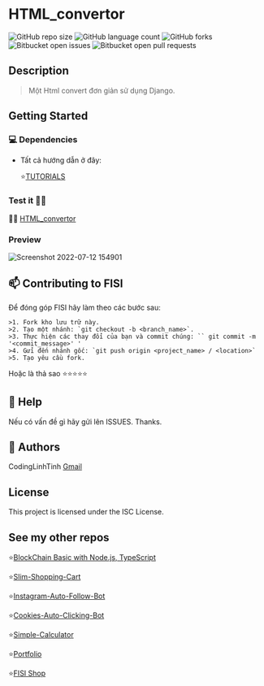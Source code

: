 # HTML_convertor

![GitHub repo size](https://img.shields.io/github/repo-size/codinglinhtinh/HTML_convertor?style=for-the-badge)
![GitHub language count](https://img.shields.io/github/languages/count/codinglinhtinh/HTML_convertor?style=for-the-badge)
![GitHub forks](https://img.shields.io/github/forks/codinglinhtinh/HTML_convertor?style=for-the-badge)
![Bitbucket open issues](https://img.shields.io/bitbucket/issues/codinglinhtinh/HTML_convertor?style=for-the-badge)
![Bitbucket open pull requests](https://img.shields.io/bitbucket/pr-raw/codinglinhtinh/HTML_convertor?style=for-the-badge)

## Description
>Một Html convert đơn giản sử dụng Django.

## Getting Started
### 💻 Dependencies

* Tất cả hướng dẫn ở đây:

    ⭐<a href='https://rectangular-chess-d15.notion.site/HTML-CONVERTOR-322f9c352e3a4730a15309439bb73215'>TUTORIALS</a>
    
### Test it 🍑🍑
🍑🍑 <a href='https://htmlconvertor.herokuapp.com/'> HTML_convertor </a>

### Preview
![Screenshot 2022-07-12 154901](https://user-images.githubusercontent.com/92833984/178450455-b6e74bc5-fc56-4dc4-ae95-f10d5a6aace3.png)

## 📫 Contributing to FISI
Để đóng góp FISI hãy làm theo các bước sau:

    >1. Fork kho lưu trữ này.
    >2. Tạo một nhánh: `git checkout -b <branch_name>`.
    >3. Thực hiện các thay đổi của bạn và commit chúng: `` git commit -m '<commit_message>' '
    >4. Gửi đến nhánh gốc: `git push origin <project_name> / <location>`
    >5. Tạo yêu cầu fork.

Hoặc là thả sao ⭐⭐⭐⭐⭐

## 🔎 Help

Nếu có vấn đề gì hãy gửi lên ISSUES.
Thanks.

## 🧐 Authors

CodingLinhTinh 
[Gmail](ngocquachgamedevz@gmail.com)


## License

This project is licensed under the ISC License.

## See my other repos
⭐<a href="https://github.com/CodingLinhTinh/Node.js-blockchain-basic.git">BlockChain Basic with Node.js, TypeScript</a>

⭐<a href="https://github.com/CodingLinhTinh/Slim-Shopping-Cart.git">Slim-Shopping-Cart</a>

⭐<a href="https://github.com/CodingLinhTinh/Instagram-Auto-Follow-Bot.git">Instagram-Auto-Follow-Bot</a>

⭐<a href="https://github.com/CodingLinhTinh/Cookies-Auto-Clicking-Bot.git">Cookies-Auto-Clicking-Bot</a>

⭐<a href="https://github.com/CodingLinhTinh/Simple-Calculator.git">Simple-Calculator</a>

⭐<a href="https://github.com/CodingLinhTinh/Portfolio.git">Portfolio</a>

⭐<a href="https://github.com/CodingLinhTinh/FISI.git">FISI Shop</a>

